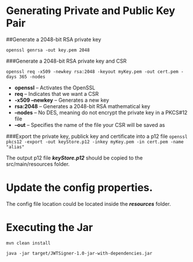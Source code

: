 # Generating Private and Public Key Pair

##Generate a 2048-bit RSA private key

```openssl genrsa -out key.pem 2048```

###Generate a 2048-bit RSA private key and CSR

```openssl req -x509 -newkey rsa:2048 -keyout myKey.pem -out cert.pem -days 365 -nodes```

- **openssl** – Activates the OpenSSL
- **req** – Indicates that we want a CSR
- **-x509 –newkey** – Generates a new key
- **rsa:2048** – Generates a 2048-bit RSA mathematical key
- **–nodes** – No DES, meaning do not encrypt the private key in a PKCS#12 file
- **–out** – Specifies the name of the file your CSR will be saved as

###Export the private key, publick key and certificate into a p12 file
```openssl pkcs12 -export -out keyStore.p12 -inkey myKey.pem -in cert.pem -name "alias"```

The output p12 file ***keyStore.p12*** should be copied to the src/main/resources folder.

# Update the config properties.

  The config file location could be located inside the ***resources*** folder.


# Executing the Jar
    
  ```mvn clean install```
  
  ```java -jar target/JWTSigner-1.0-jar-with-dependencies.jar```
